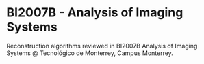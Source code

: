 # BI2007B - Analysis of Imaging Systems
Reconstruction algorithms reviewed in BI2007B Analysis of Imaging Systems @ Tecnológico de Monterrey, Campus Monterrey.
